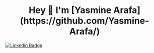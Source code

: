 <h1 align="center"><b>Hey 👋 I'm [Yasmine Arafa](https://github.com/Yasmine-Arafa/) </b></h1>


[![Linkedin Badge](https://img.shields.io/badge/-LinkedIn-0e76a8?style=flat-square&logo=Linkedin&logoColor=white)](https://www.linkedin.com/in/yasmine-arafa-16511a199/)
